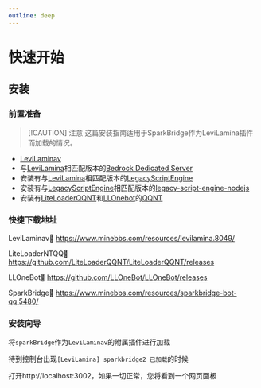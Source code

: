 ```yaml
---
outline: deep
---
```


# 快速开始

## 安装

### 前置准备

> [!CAUTION] 注意
> 这篇安装指南适用于SparkBridge作为LeviLamina插件而加载的情况。

 - [LeviLaminav](https://github.com/LiteLDev/LeviLamina) 
 - 与[LeviLamina](https://github.com/LiteLDev/LeviLamina)相匹配版本的[Bedrock Dedicated Server](https://www.minecraft.net/zh-hans/download/server/bedrock)
 - 安装有与[LeviLamina](https://github.com/LiteLDev/LeviLamina)相匹配版本的[LegacyScriptEngine](https://github.com/LiteLDev/LegacyScriptEngine)
 - 安装有与[LegacyScriptEngine](https://github.com/LiteLDev/LegacyScriptEngine)相匹配版本的[legacy-script-engine-nodejs](https://github.com/LiteLDev/LegacyScriptEngine)
 - 安装有[LiteLoaderQQNT](https://github.com/LiteLoaderQQNT/LiteLoaderQQNT)和[LLOnebot](https://github.com/LLOneBot/LLOneBot)的[QQNT](https://im.qq.com/pcqq/index.shtml)

### 快捷下载地址


LeviLaminav🔗 https://www.minebbs.com/resources/levilamina.8049/

LiteLoaderNTQQ🔗  https://github.com/LiteLoaderQQNT/LiteLoaderQQNT/releases

LLOneBot🔗 https://github.com/LLOneBot/LLOneBot/releases

SparkBridge🔗 https://www.minebbs.com/resources/sparkbridge-bot-qq.5480/


### 安装向导

将`sparkBridge`作为`LeviLaminav`的附属插件进行加载

待到控制台出现`[LeviLamina] sparkbridge2 已加载`的时候

打开http://localhost:3002，如果一切正常，您将看到一个网页面板